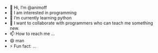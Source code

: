 - 👋 Hi, I’m @animoff
- 👀 I am interested in programming
- 🌱 I’m currently learning python
- 💞️ I want to collaborate with programmers who can teach me something new.
- 📫 How to reach me ...
- 😄 man
- ⚡ Fun fact: ...

<!---
animoff/animoff is a ✨ special ✨ repository because its `README.md` (this file) appears on your GitHub profile.
You can click the Preview link to take a look at your changes.
--->
